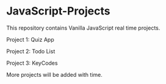 # JavaScript-Projects

This repository contains Vanilla JavaScript real time projects.

Project 1: Quiz App

Project 2: Todo List

Project 3: KeyCodes


More projects will be added with time. 
